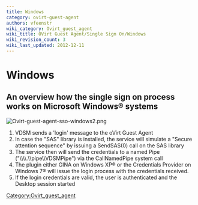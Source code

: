 ```yaml
---
title: Windows
category: ovirt-guest-agent
authors: vfeenstr
wiki_category: Ovirt_guest_agent
wiki_title: OVirt Guest Agent/Single Sign On/Windows
wiki_revision_count: 3
wiki_last_updated: 2012-12-11
---
```


<!-- TODO: Content review -->

# Windows

## An overview how the single sign on process works on Microsoft Windows® systems

![](Ovirt-guest-agent-sso-windows2.png "Ovirt-guest-agent-sso-windows2.png")

1.  VDSM sends a 'login' message to the oVirt Guest Agent
2.  In case the "SAS" library is installed, the service will simulate a "Secure attention sequence" by issuing a SendSAS(0) call on the SAS library
3.  The service then will send the credentials to a named Pipe ("\\\\\\\\.\\\\pipe\\\\VDSMPipe") via the CallNamedPipe system call
4.  The plugin either GINA on Windows XP® or the Credentials Provider on Windows 7® will issue the login process with the credentials received.
5.  If the login credentials are valid, the user is authenticated and the Desktop session started

<Category:Ovirt_guest_agent>
